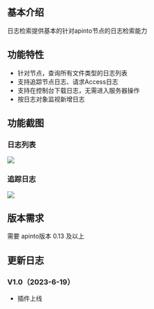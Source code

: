 ## 基本介绍
日志检索提供基本的针对apinto节点的日志检索能力
## 功能特性
- 针对节点，查询所有文件类型的日志列表
- 支持追踪节点日志、请求Access日志
- 支持在控制台下载日志，无需进入服务器操作
- 按日志对象监视新增日志
## 功能截图
### 日志列表

![](http://data.eolinker.com/course/EDkWnjwd0a30690d772fbbcb73d5c2234a1df64e720bebc.png)

### 追踪日志

![](http://data.eolinker.com/course/rxHq6RY9912efadbbc10437cbe58dad65bb6c7f71389d70.png)

## 版本需求
需要 apinto版本 0.13 及以上
## 更新日志
### V1.0（2023-6-19）
- 插件上线